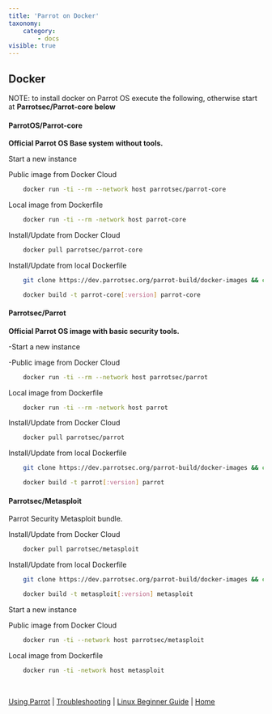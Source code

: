 ```yaml
---
title: 'Parrot on Docker'
taxonomy:
    category:
        - docs
visible: true
---
```

## Docker

NOTE: to install docker on Parrot OS execute the following, otherwise start at __Parrotsec/Parrot-core below__


#### ParrotOS/Parrot-core

**Official Parrot OS Base system without tools.**

Start a new instance

Public image from Docker Cloud
```bash
    docker run -ti --rm --network host parrotsec/parrot-core
```
Local image from Dockerfile
```bash
    docker run -ti --rm -network host parrot-core
```
Install/Update from Docker Cloud
```bash
    docker pull parrotsec/parrot-core
```
Install/Update from local Dockerfile
```bash
    git clone https://dev.parrotsec.org/parrot-build/docker-images && cd docker-images

    docker build -t parrot-core[:version] parrot-core
```
#### Parrotsec/Parrot

**Official Parrot OS image with basic security tools.**

-Start a new instance

-Public image from Docker Cloud
```bash
    docker run -ti --rm --network host parrotsec/parrot
```
Local image from Dockerfile
```bash
    docker run -ti --rm -network host parrot
```
Install/Update from Docker Cloud
```bash
    docker pull parrotsec/parrot
```
Install/Update from local Dockerfile
```bash
    git clone https://dev.parrotsec.org/parrot-build/docker-images && cd docker-images

    docker build -t parrot[:version] parrot
```
#### Parrotsec/Metasploit

Parrot Security Metasploit bundle.

Install/Update from Docker Cloud
```bash
    docker pull parrotsec/metasploit
```
Install/Update from local Dockerfile
```bash
    git clone https://dev.parrotsec.org/parrot-build/docker-images && cd docker-images

    docker build -t metasploit[:version] metasploit
```
Start a new instance

Public image from Docker Cloud
```bash
    docker run -ti --network host parrotsec/metasploit
```
Local image from Dockerfile
```bash
    docker run -ti -network host metasploit
```

&nbsp;

[Using Parrot](https://www.parrotsec.org/docs/info/start/) | [Troubleshooting](https://www.parrotsec.org/docs/trbl/start/) | [Linux Beginner Guide](https://www.parrotsec.org/docs/library/lbg-basics/) | [Home](https://www.parrotsec.org/docs/)
